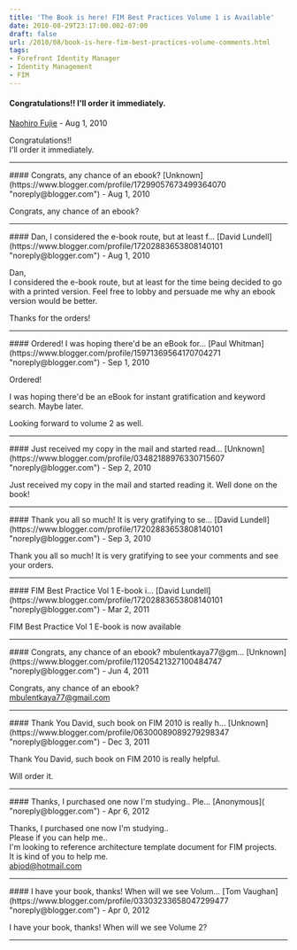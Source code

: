 ```yaml
---
title: 'The Book is here! FIM Best Practices Volume 1 is Available'
date: 2010-08-29T23:17:00.002-07:00
draft: false
url: /2010/08/book-is-here-fim-best-practices-volume-comments.html
tags: 
- Forefront Identity Manager
- Identity Management
- FIM
---
```


#### Congratulations!! I'll order it immediately.
[Naohiro Fujie](https://www.blogger.com/profile/17688001430167255272 "noreply@blogger.com") - <time datetime="2010-08-30T06:08:38.107-07:00">Aug 1, 2010</time>

Congratulations!!  
I'll order it immediately.
<hr />
#### Congrats, any chance of an ebook?
[Unknown](https://www.blogger.com/profile/17299057673499364070 "noreply@blogger.com") - <time datetime="2010-08-30T07:39:25.227-07:00">Aug 1, 2010</time>

Congrats, any chance of an ebook?
<hr />
#### Dan, I considered the e-book route, but at least f...
[David Lundell](https://www.blogger.com/profile/17202883653808140101 "noreply@blogger.com") - <time datetime="2010-08-30T09:50:14.778-07:00">Aug 1, 2010</time>

Dan,  
I considered the e-book route, but at least for the time being decided to go with a printed version. Feel free to lobby and persuade me why an ebook version would be better.  
  
Thanks for the orders!
<hr />
#### Ordered! I was hoping there'd be an eBook for...
[Paul Whitman](https://www.blogger.com/profile/15971369564170704271 "noreply@blogger.com") - <time datetime="2010-09-06T00:13:25.401-07:00">Sep 1, 2010</time>

Ordered!  
  
I was hoping there'd be an eBook for instant gratification and keyword search. Maybe later.  
  
Looking forward to volume 2 as well.
<hr />
#### Just received my copy in the mail and started read...
[Unknown](https://www.blogger.com/profile/03482188976330715607 "noreply@blogger.com") - <time datetime="2010-09-07T04:35:31.930-07:00">Sep 2, 2010</time>

Just received my copy in the mail and started reading it. Well done on the book!
<hr />
#### Thank you all so much! It is very gratifying to se...
[David Lundell](https://www.blogger.com/profile/17202883653808140101 "noreply@blogger.com") - <time datetime="2010-09-08T12:02:52.990-07:00">Sep 3, 2010</time>

Thank you all so much! It is very gratifying to see your comments and see your orders.
<hr />
#### FIM Best Practice Vol 1 E-book i...
[David Lundell](https://www.blogger.com/profile/17202883653808140101 "noreply@blogger.com") - <time datetime="2011-03-15T17:08:05.071-07:00">Mar 2, 2011</time>

FIM Best Practice Vol 1 E-book is now available
<hr />
#### Congrats, any chance of an ebook? mbulentkaya77@gm...
[Unknown](https://www.blogger.com/profile/11205421327100484747 "noreply@blogger.com") - <time datetime="2011-06-23T17:15:48.483-07:00">Jun 4, 2011</time>

Congrats, any chance of an ebook?  
mbulentkaya77@gmail.com
<hr />
#### Thank You David, such book on FIM 2010 is really h...
[Unknown](https://www.blogger.com/profile/06300089089279298347 "noreply@blogger.com") - <time datetime="2011-12-28T02:40:29.345-07:00">Dec 3, 2011</time>

Thank You David, such book on FIM 2010 is really helpful.  
  
Will order it.
<hr />
#### Thanks, I purchased one now I'm studying.. Ple...
[Anonymous]( "noreply@blogger.com") - <time datetime="2012-04-21T14:31:38.691-07:00">Apr 6, 2012</time>

Thanks, I purchased one now I'm studying..  
Please if you can help me..  
I'm looking to reference architecture template document for FIM projects.  
It is kind of you to help me.  
abjod@hotmail.com
<hr />
#### I have your book, thanks! When will we see Volum...
[Tom Vaughan](https://www.blogger.com/profile/03303233658047299477 "noreply@blogger.com") - <time datetime="2012-04-22T09:17:35.751-07:00">Apr 0, 2012</time>

I have your book, thanks! When will we see Volume 2?
<hr />
